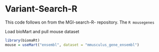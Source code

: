 # Variant-Search-R
This code follows on from the MGI-search-R- repository. 
The ```R mousegenes ```


Load bioMart and pull mouse dataset
```R
library(biomaRt)
mouse = useMart("ensembl", dataset = "mmusculus_gene_ensembl")
```
